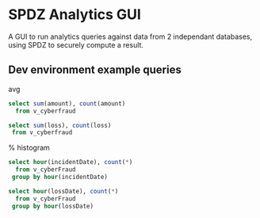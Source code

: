 # SPDZ Analytics GUI
A GUI to run analytics queries against data from 2 independant databases, using SPDZ to securely compute a result.

## Dev environment example queries 

avg

```sql 
select sum(amount), count(amount)
  from v_cyberfraud
```    
```sql  
select sum(loss), count(loss)
 from v_cyberfraud
```

% histogram

```sql 
select hour(incidentDate), count(*)
  from v_cyberFraud 
 group by hour(incidentDate)
```
```sql 
select hour(lossDate), count(*)
  from v_cyberFraud 
 group by hour(lossDate)
```